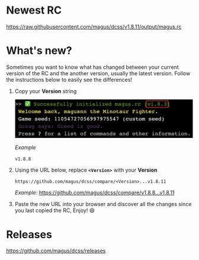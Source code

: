# Newest RC

https://raw.githubusercontent.com/magus/dcss/v1.8.11/output/magus.rc

# What's new?

Sometimes you want to know what has changed between your current version
of the RC and the another version, usually the latest version.
Follow the instructions below to easily see the differences!

1. Copy your **Version** string

    ![Example screenshot highlighting magus.rc version string](https://raw.githubusercontent.com/magus/dcss/master/static/version-string-example.97956d.png)

    _Example_
    ```
    v1.8.8
    ```

1. Using the URL below, replace **`<Version>`** with your **Version**

    ```
    https://github.com/magus/dcss/compare/<Version>...v1.8.11
    ```
    _Example_: https://github.com/magus/dcss/compare/v1.8.8...v1.8.11

1. Paste the new URL into your browser and discover all the changes since you last copied the RC, Enjoy! 😄


# Releases

https://github.com/magus/dcss/releases

